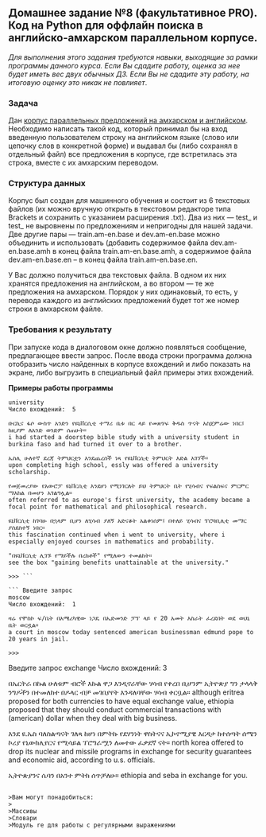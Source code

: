 ## Домашнее задание №8 (факультативное PRO). Код на Python для оффлайн поиска в английско-амхарском параллельном корпусе.

*Для выполнения этого задания требуются навыки, выходящие за рамки программы данного курса. Если Вы сдадите работу, оценка за нее будет иметь вес двух обычных ДЗ. Если Вы не сдадите эту работу, на итоговую оценку это никак не повлияет*.  
  
  ### Задача
Дан [корпус параллельных предложений на амхарском и английском](https://www.findke.ovgu.de/findke/en/Research/Data+Sets/Amharic_English+Parallel+Corpus-p-1144.html). Необходимо написать такой код, который принимал бы на вход введенную пользователем строку на английском языке (слово или цепочку слов в конкретной форме) и выдавал бы (либо сохранял в отдельный файл) все предложения в корпусе, где встретилась эта строка, вместе с их амхарским переводом.

### Структура данных

Корпус был создан для машинного обучения и состоит из 6 текстовых файлов (их можно вручную открыть в текстовом редакторе типа Brackets и сохранить с указанием расширения .txt). Два из них — test_ и test_ не выровнены по предложениям и непригодны для нашей задачи. Две другие пары — train.am-en.base и dev.am-en.base можно объединить и использовать (добавить содержимое файла dev.am-en.base.amh в конец файла train.am-en.base.amh, а содержимое файла dev.am-en.base.en – в конец файла train.am-en.base.en.  

У Вас должно получиться два текстовых файла. В одном их них хранятся предложения на английском, а во втором — те же предложения на амхарском. Порядок у них одинаковый, то есть, у перевода каждого из английских предложений будет тот же номер строки в амхарском файле.  

### Требования к результату

При запуске кода в диалоговом окне должно появляться сообщение, предлагающее ввести запрос. После ввода строки программа должна отобразить число найденных в корпусе вхождений и либо показать на экране, либо выгрузить в специальный файл примеры этих вхождений.

**Примеры работы программы**

``` Введите запрос
university
Число вхождений:  5 

ቡርኪና ፋሶ ውስጥ አንድን የዩኒቨርሲቲ ተማሪ ቤቱ በር ላይ የመጽሃፍ ቅዱስ ጥናት አስጀምሬው ነበር፤ ከዚያም ለአንድ ወንድም ሰጠሁት።
i had started a doorstep bible study with a university student in burkina faso and had turned it over to a brother. 

ኤስሊ ሁለተኛ ደረጃ ትምህርቷን እንደጨረሰች ነጻ የዩኒቨርሲቲ ትምህርት እድል አገኘች።
upon completing high school, essly was offered a university scholarship. 

የመጀመሪያው የአውሮፓ ዩኒቨርሲቲ እንደሆነ የሚነገርለት ይህ ትምህርት ቤት የሂሳብና የፍልስፍና ምርምር ማእከል በመሆን አገልግሏል።
often referred to as europe's first university, the academy became a focal point for mathematical and philosophical research. 

ዩኒቨርሲቲ ከገባሁ በኋላም ቢሆን ለሂሳብ ያለኝ አድናቆት አልቀነሰም፤ በተለይ ሂሳብና ፕሮባቢሊቲ መማር ያስደስተኝ ነበር።
this fascination continued when i went to university, where i especially enjoyed courses in mathematics and probability. 

"በዩኒቨርሲቲ ሊገኙ የማይችሉ በረከቶች" የሚለውን ተመልከት።
see the box "gaining benefits unattainable at the university." 

>>> ```

``` Введите запрос
moscow
Число вхождений:  1 

ዛሬ የሞስኮ ፍ/ቤት በአሜሪካዊው ነጋዴ በኤድመንድ ፓፕ ላይ የ 20 አመት እስራት ፈረደበት ወደ ወህኒ ቤት ወርዷል።
a court in moscow today sentenced american businessman edmund pope to 20 years in jail. 

>>> 
```
Введите запрос
exchange
Число вхождений:  3 

በኤርትራ በኩል ሁለቱም ብሮች እኩል ዋጋ እንዲኖራቸው ሃሳብ የቀረበ ቢሆንም ኢትዮጵያ ግን ታላላቅ ንግዶችን በተመለከተ በዶላር ብቻ መገበያየት እንዳለባቸው ሃሳብ ቀርቧል።
although eritrea proposed for both currencies to have equal exchange value, ethiopia proposed that they should conduct commercial transactions with (american) dollar when they deal with big business. 

እንደ ዩ.ኤስ ባለስልጣናት ገለጻ ከሆነ በምትኩ የደሃንነት ዋስትናና ኢኮኖሚያዊ እርዳታ ከተሰጣት ሰሜን ኮሪያ የኒውክሊየርና የሚሳይል ፕሮግራሟን ለመተው ፈቃደኛ ናት።
north korea offered to drop its nuclear and missile programs in exchange for security guarantees and economic aid, according to u.s. officials. 

ኢትዮጵያንና ሴባን በአንተ ምትክ ሰጥቻለሁ።
ethiopia and seba in exchange for you. 
```

>Вам могут понадобиться: 
>
>Массивы
>Словари
>Модуль re для работы с регулярными выражениями
